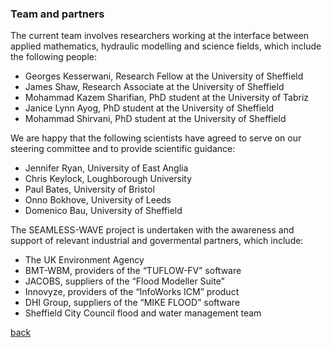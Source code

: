 
### Team and partners
The current team involves researchers working at the interface between applied mathematics, hydraulic modelling and science fields, which include the following people: 
- Georges Kesserwani, Research Fellow at the University of Sheffield 
- James Shaw, Research Associate at the University of Sheffield
- Mohammad Kazem Sharifian, PhD student at the University of Tabriz 
- Janice Lynn Ayog, PhD student at the University of Sheffield
- Mohammad Shirvani, PhD student at the University of Sheffield

We are happy that the following scientists have agreed to serve on our steering committee and to provide scientific guidance:
- Jennifer Ryan, University of East Anglia
- Chris Keylock, Loughborough University
- Paul Bates, University of Bristol
- Onno Bokhove, University of Leeds
- Domenico Bau, University of Sheffield 

The SEAMLESS-WAVE project is undertaken with the awareness and support of relevant industrial and govermental partners, which include: 
- The UK Environment Agency
- BMT-WBM, providers of the “TUFLOW-FV” software
- JACOBS, suppliers of the “Flood Modeller Suite”
- Innovyze, providers of the “InfoWorks ICM” product
- DHI Group, suppliers of the “MIKE FLOOD” software
- Sheffield City Council flood and water management team

[back](./)
